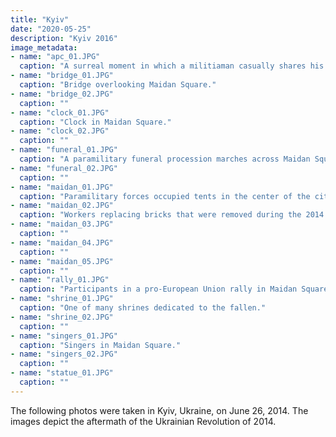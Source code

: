 ```yaml
---
title: "Kyiv"
date: "2020-05-25"
description: "Kyiv 2016"
image_metadata:
- name: "apc_01.JPG"
  caption: "A surreal moment in which a militiaman casually shares his firearm with a child on an APC parked in Maidan Square. The crowd was entirely unphased."
- name: "bridge_01.JPG"
  caption: "Bridge overlooking Maidan Square."
- name: "bridge_02.JPG"
  caption: ""
- name: "clock_01.JPG"
  caption: "Clock in Maidan Square."
- name: "clock_02.JPG"
  caption: ""
- name: "funeral_01.JPG"
  caption: "A paramilitary funeral procession marches across Maidan Square."
- name: "funeral_02.JPG"
  caption: ""
- name: "maidan_01.JPG"
  caption: "Paramilitary forces occupied tents in the center of the city. Crude roadblocks restricted the flow of vehicular traffic in the area."
- name: "maidan_02.JPG"
  caption: "Workers replacing bricks that were removed during the 2014 Ukrainian revolution."
- name: "maidan_03.JPG"
  caption: ""
- name: "maidan_04.JPG"
  caption: ""
- name: "maidan_05.JPG"
  caption: ""
- name: "rally_01.JPG"
  caption: "Participants in a pro-European Union rally in Maidan Square."
- name: "shrine_01.JPG"
  caption: "One of many shrines dedicated to the fallen."
- name: "shrine_02.JPG"
  caption: ""
- name: "singers_01.JPG"
  caption: "Singers in Maidan Square."
- name: "singers_02.JPG"
  caption: ""
- name: "statue_01.JPG"
  caption: ""
---
```


The following photos were taken in Kyiv, Ukraine, on June 26, 2014. The images depict the aftermath of the Ukrainian Revolution of 2014.
